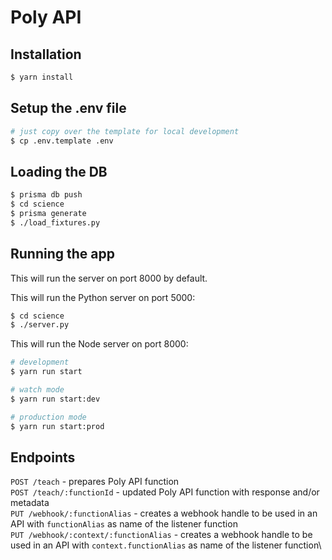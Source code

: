 # Poly API

## Installation

```bash
$ yarn install
```

## Setup the .env file

```bash
# just copy over the template for local development
$ cp .env.template .env
```

## Loading the DB

```bash
$ prisma db push
$ cd science
$ prisma generate
$ ./load_fixtures.py
```

## Running the app

This will run the server on port 8000 by default.

This will run the Python server on port 5000:

```bash
$ cd science
$ ./server.py
```

This will run the Node server on port 8000:

```bash
# development
$ yarn run start

# watch mode
$ yarn run start:dev

# production mode
$ yarn run start:prod
```

## Endpoints

`POST /teach` - prepares Poly API function\
`POST /teach/:functionId` - updated Poly API function with response and/or metadata\
`PUT /webhook/:functionAlias` - creates a webhook handle to be used in an API with `functionAlias` as name of the
listener function\
`PUT /webhook/:context/:functionAlias` - creates a webhook handle to be used in an API with `context.functionAlias` as
name of the listener function\
